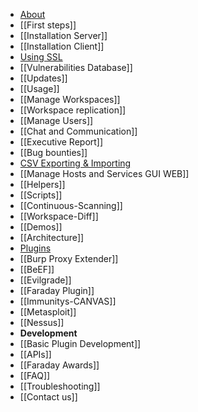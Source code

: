 * [About](https://github.com/infobyte/faraday/wiki)
* [[First steps]]
 * [[Installation Server]]
 * [[Installation Client]]
 * [Using SSL](https://github.com/infobyte/faraday/wiki/SSL)
 * [[Vulnerabilities Database]]
* [[Updates]]
* [[Usage]]
 * [[Manage Workspaces]]
 * [[Workspace replication]]
 * [[Manage Users]]
 * [[Chat and Communication]]
 * [[Executive Report]]
 * [[Bug bounties]]
 * [CSV Exporting & Importing](https://github.com/infobyte/faraday/wiki/Exporting-the-information)
 * [[Manage Hosts and Services GUI WEB]]
 * [[Helpers]]
 * [[Scripts]]
 * [[Continuous-Scanning]]
 * [[Workspace-Diff]]
* [[Demos]]
* [[Architecture]]
* [Plugins](https://github.com/infobyte/faraday/wiki/Plugin-List)
 * [[Burp Proxy Extender]]
 * [[BeEF]]
 * [[Evilgrade]]
 * [[Faraday Plugin]]
 * [[Immunitys-CANVAS]]
 * [[Metasploit]]
 * [[Nessus]]
* **Development**
 * [[Basic Plugin Development]]
 * [[APIs]]
* [[Faraday Awards]]
* [[FAQ]]
* [[Troubleshooting]]
* [[Contact us]]
